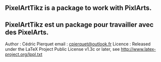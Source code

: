 PixelArtTikz is a package to work with PixlArts.
---------------------------------------------------------------
PixelArtTikz est un package pour travailler avec des PixelArts.
---------------------------------------------------------------
Author : Cédric Pierquet
email : cpierquet@outlook.fr
Licence : Released under the LaTeX Project Public License v1.3c or later, see http://www.latex-project.org/lppl.txt